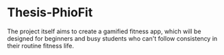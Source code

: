 # Thesis-PhioFit
The project itself aims to create a gamified fitness app, which will be designed for beginners and busy students who can't follow consistency in their routine fitness life. 
